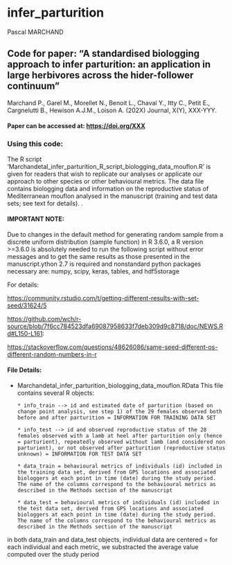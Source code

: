 infer\_parturition
================
Pascal MARCHAND

## Code for paper: “A standardised biologging approach to infer parturition: an application in large herbivores across the hider-follower continuum”

Marchand P., Garel M., Morellet N., Benoit L., Chaval Y., Itty C., Petit
E., Cargnelutti B., Hewison A.J.M., Loison A. (202X) Journal, X(Y),
XXX-YYY.

#### Paper can be accessed at: <https://doi.org/XXX>

### Using this code:

The R script
‘Marchandetal\_infer\_parturition\_R\_script\_biologging\_data\_mouflon.R’
is given for readers that wish to replicate our analyses or applicate
our approach to other species or other behavioural metrics. The data
file contains biologging data and information on the reproductive status
of Mediterranean mouflon analysed in the manuscript (training and test
data sets; see text for details). .

#### IMPORTANT NOTE:

Due to changes in the default method for generating random sample from a
discrete uniform distribution (sample function) in R 3.6.0, a R version
\>=3.6.0 is absolutely needed to run the following script without error
messages and to get the same results as those presented in the
manuscript.ython 2.7 is required and nonstandard python packages
necessary are: numpy, scipy, keras, tables, and hdf5storage

For details:

<https://community.rstudio.com/t/getting-different-results-with-set-seed/31624/5>

<https://github.com/wch/r-source/blob/7f6cc784523dfa69087958633f7deb309d9c8718/doc/NEWS.Rd#L150-L161>:

<https://stackoverflow.com/questions/48626086/same-seed-different-os-different-random-numbers-in-r>

#### File Details:

  - Marchandetal\_infer\_parturition\_biologging\_data\_mouflon.RData
    This file contains several R objects:
    
        * info_train --> id and estimated date of parturition (based on change point analysis, see step 1) of the 29 females observed both before and after parturition = INFORMATION FOR TRAINING DATA SET
        
        * info_test --> id and observed reproductive status of the 28 females observed with a lamb at heel after parturition only (hence = parturient), repeatedly observed without lamb (and considered non parturient), or not observed after parturition (reproductive status unknown) = INFORMATION FOR TEST DATA SET
        
        * data_train = behavioural metrics of individuals (id) included in the training data set, derived from GPS locations and associated biologgers at each point in time (date) during the study period. The name of the columns correspond to the behavioural metrics as described in the Methods section of the manuscript
        
        * data_test = behavioural metrics of individuals (id) included in the test data set, derived from GPS locations and associated biologgers at each point in time (date) during the study period. The name of the columns correspond to the behavioural metrics as described in the Methods section of the manuscript

in both data\_train and data\_test objects, individual data are centered
= for each individual and each metric, we substracted the average value
computed over the study period
